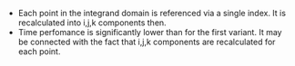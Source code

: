 - Each point in the integrand domain is referenced via a single index. It is recalculated into i,j,k components then.
- Time perfomance is significantly lower than for the first variant.
It may be connected with the fact that i,j,k components are recalculated for each point.